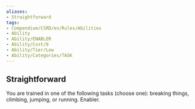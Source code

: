 ```yaml
---
aliases:
- Straightforward
tags:
- Compendium/CSRD/en/Rules/Abilities
- Ability
- Ability/ENABLER
- Ability/Cost/0
- Ability/Tier/Low
- Ability/Categories/TASK
---
```


  
## Straightforward  
You are trained in one of the following tasks (choose one): breaking things, climbing, jumping, or running. Enabler. 